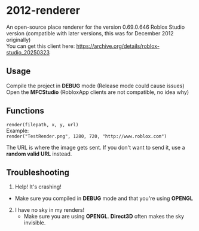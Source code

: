 # 2012-renderer  
An open-source place renderer for the version 0.69.0.646 Roblox Studio version (compatible with later versions, this was for December 2012 originally)  
You can get this client here: https://archive.org/details/roblox-studio_20250323  

## Usage  
Compile the project in **DEBUG** mode (Release mode could cause issues)  
Open the **MFCStudio** (RobloxApp clients are not compatible, no idea why)  

## Functions  
`render(filepath, x, y, url)`  
Example:  
`render("TestRender.png", 1280, 720, "http://www.roblox.com")`  

The URL is where the image gets sent. If you don't want to send it, use a **random valid URL** instead.  
  
## Troubleshooting
1. Help! It's crashing!  
- Make sure you compiled in **DEBUG** mode and that you're using **OPENGL**

2. I have no sky in my renders!
   - Make sure you are using **OPENGL**. **Direct3D** often makes the sky invisible.  

